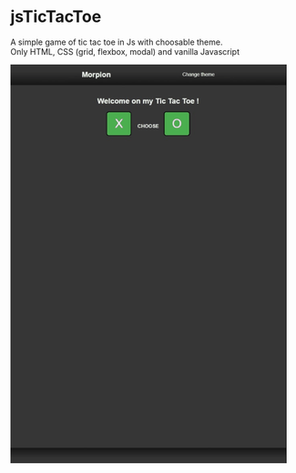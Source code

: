 # jsTicTacToe
A simple game of tic tac toe in Js with choosable theme.  
Only HTML, CSS (grid, flexbox, modal) and vanilla Javascript   
  
![morpion](jsMorpion.gif)